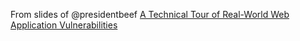 From slides of @presidentbeef [A Technical Tour of Real-World Web Application Vulnerabilities](https://docs.google.com/presentation/d/1Yh2ogUE5Z8m0bfy2b5Xr4F4t9d0OaWwlaQHooqY7K4s/pub?start=false&loop=false&delayms=3000&slide=id.p)


